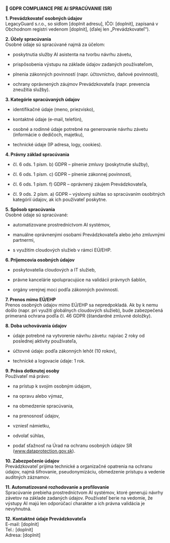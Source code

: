 **📄 GDPR COMPLIANCE PRE AI SPRACÚVANIE (SR)**

**1. Prevádzkovateľ osobných údajov**  
LegacyGuard s.r.o., so sídlom [doplnit adresu], IČO: [doplnit], zapísaná v Obchodnom registri vedenom [doplnit], (ďalej len „Prevádzkovateľ“).

**2. Účely spracúvania**  
Osobné údaje sú spracúvané najmä za účelom:

-   poskytnutia služby AI asistenta na tvorbu návrhu závetu,

-   prispôsobenia výstupu na základe údajov zadaných používateľom,

-   plnenia zákonných povinností (napr. účtovníctvo, daňové povinnosti),

-   ochrany oprávnených záujmov Prevádzkovateľa (napr. prevencia zneužitia služby).

**3. Kategórie spracúvaných údajov**

-   identifikačné údaje (meno, priezvisko),

-   kontaktné údaje (e-mail, telefón),

-   osobné a rodinné údaje potrebné na generovanie návrhu závetu (informácie o dedičoch, majetku),

-   technické údaje (IP adresa, logy, cookies).

**4. Právny základ spracúvania**

-   čl. 6 ods. 1 písm. b) GDPR – plnenie zmluvy (poskytnutie služby),

-   čl. 6 ods. 1 písm. c) GDPR – plnenie zákonnej povinnosti,

-   čl. 6 ods. 1 písm. f) GDPR – oprávnený záujem Prevádzkovateľa,

-   čl. 9 ods. 2 písm. a) GDPR – výslovný súhlas so spracúvaním osobitných kategórií údajov, ak ich používateľ poskytne.

**5. Spôsob spracúvania**  
Osobné údaje sú spracúvané:

-   automatizovane prostredníctvom AI systémov,

-   manuálne oprávnenými osobami Prevádzkovateľa alebo jeho zmluvnými partnermi,

-   s využitím cloudových služieb v rámci EÚ/EHP.

**6. Príjemcovia osobných údajov**

-   poskytovatelia cloudových a IT služieb,

-   právne kancelárie spolupracujúce na validácii právnych šablón,

-   orgány verejnej moci podľa zákonných povinností.

**7. Prenos mimo EÚ/EHP**  
Prenos osobných údajov mimo EÚ/EHP sa nepredpokladá. Ak by k nemu došlo (napr. pri využití globálnych cloudových služieb), bude zabezpečená primeraná ochrana podľa čl. 46 GDPR (štandardné zmluvné doložky).

**8. Doba uchovávania údajov**

-   údaje potrebné na vytvorenie návrhu závetu: najviac 2 roky od poslednej aktivity používateľa,

-   účtovné údaje: podľa zákonných lehôt (10 rokov),

-   technické a logovacie údaje: 1 rok.

**9. Práva dotknutej osoby**  
Používateľ má právo:

-   na prístup k svojim osobným údajom,

-   na opravu alebo výmaz,

-   na obmedzenie spracúvania,

-   na prenosnosť údajov,

-   vzniesť námietku,

-   odvolať súhlas,

-   podať sťažnosť na Úrad na ochranu osobných údajov SR (www.dataprotection.gov.sk).

**10. Zabezpečenie údajov**  
Prevádzkovateľ prijíma technické a organizačné opatrenia na ochranu údajov, najmä šifrovanie, pseudonymizáciu, obmedzenie prístupu a vedenie auditných záznamov.

**11. Automatizované rozhodovanie a profilovanie**  
Spracúvanie prebieha prostredníctvom AI systémov, ktoré generujú návrhy závetov na základe zadaných údajov. Používateľ berie na vedomie, že výstupy AI majú len odporúčací charakter a ich právna validácia je nevyhnutná.

**12. Kontaktné údaje Prevádzkovateľa**  
E-mail: [doplnit]  
Tel.: [doplnit]  
Adresa: [doplnit]
